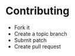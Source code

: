 Contributing
============

 - Fork it
 - Create a topic branch
 - Submit patch
 - Create pull request


